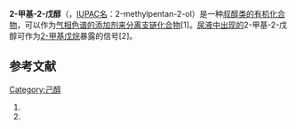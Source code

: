 **2-甲基-2-戊醇**（，[IUPAC名](https://zh.wikipedia.org/wiki/IUPAC "wikilink")：2-methylpentan-2-ol）是一种[叔醇类的](https://zh.wikipedia.org/wiki/叔醇 "wikilink")[有机](../Page/有机化合物.md "wikilink")[化合物](../Page/化合物.md "wikilink")，可以作为[气相色谱的添加剂来分离支链化合物](https://zh.wikipedia.org/wiki/气相色谱 "wikilink")\[1\]。[尿液中出现的](https://zh.wikipedia.org/wiki/尿液 "wikilink")2-甲基-2-戊醇可作为[2-甲基戊烷](../Page/2-甲基戊烷.md "wikilink")暴露的信号\[2\]。

## 参考文献

[Category:己醇](https://zh.wikipedia.org/wiki/Category:己醇 "wikilink")

1.
2.